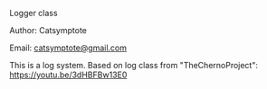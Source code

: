 Logger class

Author: Catsymptote

Email: catsymptote@gmail.com

This is a log system.
Based on log class from "TheChernoProject":
https://youtu.be/3dHBFBw13E0
